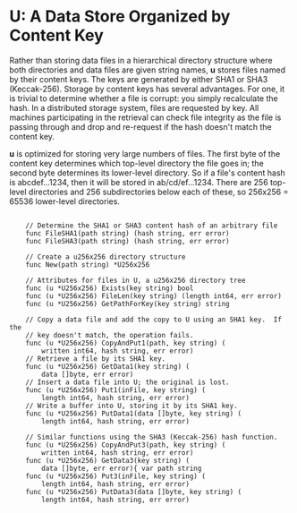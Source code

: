 # U: A Data Store Organized by Content Key

Rather than storing data files in a hierarchical directory structure
where both directories and data files are given string names, **u**
stores files named by their content keys.  The keys are generated by
either SHA1 or SHA3 (Keccak-256).  Storage by content keys has several
advantages.  For one, it is trivial to determine whether a file is corrupt:
you simply recalculate the hash.  In a distributed storage system, files
are requested by key.  All machines participating in the retrieval can
check file integrity as the file is passing through and drop and
re-request if the hash doesn't match the content key.

**u** is optimized for storing very large numbers of files.  The
first byte of the content key determines which top-level directory
the file goes in; the second byte determines its lower-level
directory.  So if a file's content hash is abcdef...1234, then it
will be stored in ab/cd/ef...1234.  There are 256 top-level
directories and 256 subdirectories below each of these, so 256x256 =
65536 lower-level directories.

<pre><code>
	// Determine the SHA1 or SHA3 content hash of an arbitrary file
	func FileSHA1(path string) (hash string, err error)
	func FileSHA3(path string) (hash string, err error)
	
	// Create a u256x256 directory structure
	func New(path string) *U256x256
	
	// Attributes for files in U, a u256x256 directory tree
	func (u *U256x256) Exists(key string) bool
	func (u *U256x256) FileLen(key string) (length int64, err error)
	func (u *U256x256) GetPathForKey(key string) string
	
	// Copy a data file and add the copy to U using an SHA1 key.  If the
	// key doesn't match, the operation fails.
	func (u *U256x256) CopyAndPut1(path, key string) (
	    written int64, hash string, err error)
	// Retrieve a file by its SHA1 key.
	func (u *U256x256) GetData1(key string) (
	    data []byte, err error)
	// Insert a data file into U; the original is lost.
	func (u *U256x256) Put1(inFile, key string) (
	    length int64, hash string, err error)
	// Write a buffer into U, storing it by its SHA1 key.
	func (u *U256x256) PutData1(data []byte, key string) (
	    length int64, hash string, err error)
	
	// Similar functions using the SHA3 (Keccak-256) hash function.
	func (u *U256x256) CopyAndPut3(path, key string) (
	    written int64, hash string, err error)
	func (u *U256x256) GetData3(key string) (
	    data []byte, err error){ var path string
	func (u *U256x256) Put3(inFile, key string) (
	    length int64, hash string, err error)
	func (u *U256x256) PutData3(data []byte, key string) (
	    length int64, hash string, err error)
</code></pre>
